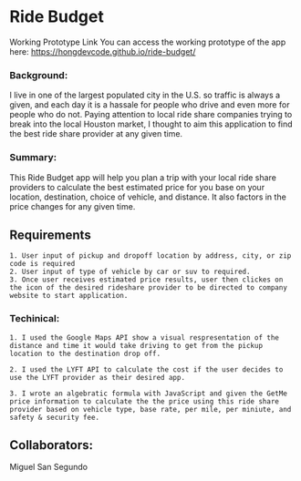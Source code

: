 Ride Budget 
================

Working Prototype Link
You can access the working prototype of the app here: https://hongdevcode.github.io/ride-budget/


### Background:
I live in one of the largest populated city in the U.S. so traffic is always a given, and each day it is a hassale for people who drive and even more for people who do not. Paying attention to local ride share companies trying to break into the local Houston market, I thought to aim this application to find the best ride share provider at any given time. 

### Summary:
This Ride Budget app will help you plan a trip with your local ride share providers to calculate the best estimated price for you base on your location, destination, choice of vehicle, and distance. It also factors in the price changes for any given time.

## Requirements
	1. User input of pickup and dropoff location by address, city, or zip code is required
	2. User input of type of vehicle by car or suv to required.
	3. Once user receives estimated price results, user then clickes on the icon of the desired rideshare provider to be directed to company website to start application. 

### Techinical:

	1. I used the Google Maps API show a visual respresentation of the distance and time it would take driving to get from the pickup location to the destination drop off.

	2. I used the LYFT API to calculate the cost if the user decides to use the LYFT provider as their desired app.

	3. I wrote an algebratic formula with JavaScript and given the GetMe price information to calculate the the price using this ride share provider based on vehicle type, base rate, per mile, per miniute, and safety & security fee.

## Collaborators: 
Miguel San Segundo

